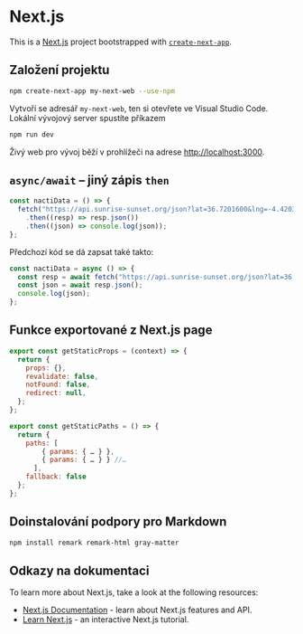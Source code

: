 # Next.js

This is a [Next.js](https://nextjs.org/) project bootstrapped with [`create-next-app`](https://github.com/vercel/next.js/tree/canary/packages/create-next-app).

## Založení projektu

```bash
npm create-next-app my-next-web --use-npm
```

Vytvoří se adresář `my-next-web`, ten si otevřete ve Visual Studio Code. Lokální vývojový server spustíte příkazem

```bash
npm run dev
```

Živý web pro vývoj běží v prohlížeči na adrese [http://localhost:3000](http://localhost:3000).

## `async/await` – jiný zápis `then`

```javascript
const nactiData = () => {
  fetch("https://api.sunrise-sunset.org/json?lat=36.7201600&lng=-4.4203400")
    .then((resp) => resp.json())
    .then((json) => console.log(json));
};
```

Předchozí kód se dá zapsat také takto:

```javascript
const nactiData = async () => {
  const resp = await fetch("https://api.sunrise-sunset.org/json?lat=36.7201600&lng=-4.4203400");
  const json = await resp.json();
  console.log(json);
};
```

## Funkce exportované z Next.js page

```javascript
export const getStaticProps = (context) => {
  return {
    props: {},
    revalidate: false,
    notFound: false,
    redirect: null,
  };
};
```

```javascript
export const getStaticPaths = () => {
  return {
    paths: [
        { params: { … } },
        { params: { … } } //…
      ],
    fallback: false
  };
};
```

## Doinstalování podpory pro Markdown

```bash
npm install remark remark-html gray-matter
```

## Odkazy na dokumentaci

To learn more about Next.js, take a look at the following resources:

- [Next.js Documentation](https://nextjs.org/docs) - learn about Next.js features and API.
- [Learn Next.js](https://nextjs.org/learn) - an interactive Next.js tutorial.
